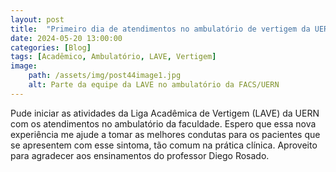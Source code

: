 ```yaml
---
layout: post
title:  "Primeiro dia de atendimentos no ambulatório de vertigem da UERN"
date: 2024-05-20 13:00:00
categories: [Blog]
tags: [Acadêmico, Ambulatório, LAVE, Vertigem]
image: 
    path: /assets/img/post44image1.jpg
    alt: Parte da equipe da LAVE no ambulatório da FACS/UERN
---
```


Pude iniciar as atividades da Liga Acadêmica de Vertigem (LAVE) da UERN com os atendimentos no ambulatório da faculdade. Espero que essa nova experiência me ajude a tomar as melhores condutas para os pacientes que se apresentem com esse sintoma, tão comum na prática clínica. Aproveito para agradecer aos ensinamentos do professor Diego Rosado.
